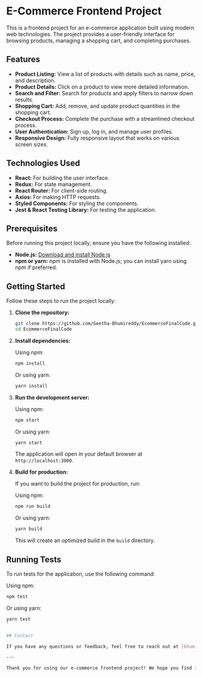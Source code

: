 # E-Commerce Frontend Project

This is a frontend project for an e-commerce application built using modern web technologies. The project provides a user-friendly interface for browsing products, managing a shopping cart, and completing purchases.

## Features

- **Product Listing:** View a list of products with details such as name, price, and description.
- **Product Details:** Click on a product to view more detailed information.
- **Search and Filter:** Search for products and apply filters to narrow down results.
- **Shopping Cart:** Add, remove, and update product quantities in the shopping cart.
- **Checkout Process:** Complete the purchase with a streamlined checkout process.
- **User Authentication:** Sign up, log in, and manage user profiles.
- **Responsive Design:** Fully responsive layout that works on various screen sizes.

## Technologies Used

- **React:** For building the user interface.
- **Redux:** For state management.
- **React Router:** For client-side routing.
- **Axios:** For making HTTP requests.
- **Styled Components:** For styling the components.
- **Jest & React Testing Library:** For testing the application.

## Prerequisites

Before running this project locally, ensure you have the following installed:

- **Node.js:** [Download and install Node.js](https://nodejs.org/)
- **npm or yarn:** npm is installed with Node.js; you can install yarn using npm if preferred.

## Getting Started

Follow these steps to run the project locally:

1. **Clone the repository:**

   ```sh
   git clone https://github.com/Geetha-Bhumireddy/EcommerceFinalCode.git
   cd EcommerceFinalCode 
   ```

2. **Install dependencies:**

   Using npm:

   ```sh
   npm install
   ```

   Or using yarn:

   ```sh
   yarn install
   ```



3. **Run the development server:**

   Using npm:

   ```sh
   npm start
   ```

   Or using yarn:

   ```sh
   yarn start
   ```

   The application will open in your default browser at `http://localhost:3000`.

5. **Build for production:**

   If you want to build the project for production, run:

   Using npm:

   ```sh
   npm run build
   ```

   Or using yarn:

   ```sh
   yarn build
   ```

   This will create an optimized build in the `build` directory.

## Running Tests

To run tests for the application, use the following command:

Using npm:

```sh
npm test
```

Or using yarn:

```sh
yarn test
`

## Contact

If you have any questions or feedback, feel free to reach out at [bhumireddybsaigeetha@example.com].

---

Thank you for using our e-commerce frontend project! We hope you find it useful and look forward to your contributions.
